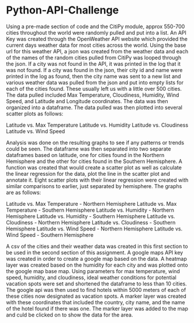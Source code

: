 # Python-API-Challenge

Using a pre-made section of code and the CitiPy module, approx 550-700 cities throughout the world were randomly pulled and put into a list.  An API Key was created through the OpenWeather API website which provided the current days weather data for most cities across the world.  Using the base url for this weather API, a json was created from the weather data and each of the names of the random cities pulled from CitiPy was looped through the json.  If a city was not found in the API, it was printed in the log that it was not found.  If a city was found in the json, their city id and name were printed in the log as found, then the city name was sent to a new list and various weather data was pulled from the json and put into empty lists for each of the cities found.  These usually left us with a little over 500 cities.  The data pulled included Max Temperature, Cloudiness, Humidity, Wind Speed, and Latitude and Longitude coordinates.  The data was then organized into a dataframe.  The data pulled was then plotted into several scatter plots as follows:

Latitude vs. Max Temperature
Latitude vs. Humidity
Latitude vs. Cloudiness
Latitude vs. Wind Speed

Analysis was done on the resulting graphs to see if any patterns or trends could be seen.  The dataframe was then separated into two separate dataframes based on latitude, one for cities found in the Northern Hemisphere and the other for cities found in the Southern Hemisphere.  A function was created that would create a scatter plot as well as calculate the linear regression for the data, plot the line in the scatter plot and annotate it.  Eight scatter plots with their linear regression were created with similar comparisons to earlier, just separated by hemisphere.  The graphs are as follows:

Latitude vs. Max Temperature - Northern Hemisphere
Latitude vs. Max Temperature - Southern Hemisphere
Latitude vs. Humidity - Northern Hemisphere
Latitude vs. Humidity - Southern Hemisphere
Latitude vs. Cloudiness - Northern Hemisphere
Latitude vs. Cloudiness - Southern Hemisphere
Latitude vs. Wind Speed - Northern Hemisphere
Latitude vs. Wind Speed - Southern Hemisphere

A csv of the cities and their weather data was created in this first section to be used in the second section of this assignment.  A google maps API key was created in order to create a google map based on the data.  A heatmap layer was created based on the humidity for each city and was plotted onto the google map base map.  Using parameters for max temperature, wind speed, humidity, and cloudiness, ideal weather conditions for potential vacation spots were set and shortened the dataframe to less than 10 cities.  The google api was then used to find hotels within 5000 meters of each of these cities now designated as vacation spots.  A marker layer was created with these coordinates that included the country, city name, and the name of the hotel found if there was one.  The marker layer was added to the map and culd be clicked on to show the data for the area.
